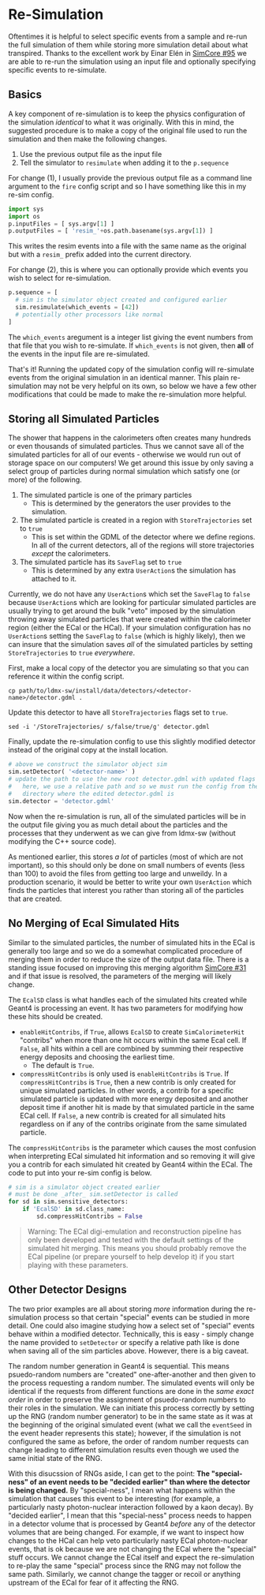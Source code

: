 # Re-Simulation

Oftentimes it is helpful to select specific events from a sample and re-run
the full simulation of them while storing more simulation detail about what
transpired. Thanks to the excellent work by Einar Elén in
[SimCore #95](https://github.com/LDMX-Software/SimCore/pull/95) we are able
to re-run the simulation using an input file and optionally specifying
specific events to re-simulate.

## Basics
A key component of re-simulation is to keep the physics configuration of the
simulation _identical_ to what it was originally. With this in mind, the
suggested procedure is to make a copy of the original file used to run the
simulation and then make the following changes.

1. Use the previous output file as the input file
2. Tell the simulator to `resimulate` when adding it to the `p.sequence`

For change (1), I usually provide the previous output file as a command
line argument to the `fire` config script and so I have something like
this in my re-sim config.
```python
import sys
import os
p.inputFiles = [ sys.argv[1] ]
p.outputFiles = [ 'resim_'+os.path.basename(sys.argv[1]) ]
```
This writes the resim events into a file with the same name as the original
but with a `resim_` prefix added into the current directory.

For change (2), this is where you can optionally provide which events
you wish to select for re-simulation.
```python
p.sequence = [
  # sim is the simulator object created and configured earlier
  sim.resimulate(which_events = [42])
  # potentially other processors like normal
]
```
The `which_events` aregument is a integer list giving the event numbers
from that file that you wish to re-simulate. If `which_events` is not
given, then **all** of the events in the input file are re-simulated.

That's it! Running the updated copy of the simulation config will re-simulate
events from the original simulation in an identical manner. This plain re-simulation
may not be very helpful on its own, so below we have a few other modifications that
could be made to make the re-simulation more helpful.

## Storing all Simulated Particles
The shower that happens in the calorimeters often creates many hundreds or even thousands
of simulated particles. Thus we cannot save all of the simulated particles for all of our
events - otherwise we would run out of storage space on our computers! We get around this
issue by only saving a select group of particles during normal simulation which satisfy
one (or more) of the following.

1. The simulated particle is one of the primary particles
    - This is determined by the generators the user provides to the simulation.
2. The simulated particle is created in a region with `StoreTrajectories` set to `true`
    - This is set within the GDML of the detector where we define regions.
      In all of the current detectors, all of the regions will store trajectories _except_
      the calorimeters.
3. The simulated particle has its `SaveFlag` set to `true`
    - This is determined by any extra `UserAction`s the simulation has attached to it.

Currently, we do not have any `UserAction`s which set the `SaveFlag` to `false` because
`UserAction`s which are looking for particular simulated particles are usually trying
to get around the bulk "veto" imposed by the simulation throwing away simulated particles
that were created within the calorimeter region (either the ECal or the HCal). If your
simulation configuration has no `UserAction`s setting the `SaveFlag` to `false` (which
is highly likely), then we can insure that the simulation saves _all_ of the simulated
particles by setting `StoreTrajectories` to `true` _everywhere_.

First, make a local copy of the detector you are simulating so that you can reference it
within the config script.
```
cp path/to/ldmx-sw/install/data/detectors/<detector-name>/detector.gdml .
```
Update this detector to have all `StoreTrajectories` flags set to `true`.
```
sed -i '/StoreTrajectories/ s/false/true/g' detector.gdml
```
Finally, update the re-simulation config to use this slightly modified detector instead
of the original copy at the install location.
```python
# above we construct the simulator object sim
sim.setDetector( '<detector-name>' )
# update the path to use the new root detector.gdml with updated flags
#   here, we use a relative path and so we must run the config from the
#   directory where the edited detector.gdml is
sim.detector = 'detector.gdml'
```

Now when the re-simulation is run, all of the simulated particles will be in the
output file giving you as much detail about the particles and the processes that
they underwent as we can give from ldmx-sw (without modifying the C++ source code).

As mentioned earlier, this stores _a lot_ of particles (most of which are not important),
so this should only be done on small numbers of events (less than 100) to avoid the
files from getting too large and unweildy. In a production scenario, it would be better
to write your own `UserAction` which finds the particles that interest you rather than
storing all of the particles that are created.

## No Merging of Ecal Simulated Hits
Similar to the simulated particles, the number of simulated hits in the ECal is generally
too large and so we do a somewhat complicated procedure of merging them in order to reduce
the size of the output data file. There is a standing issue focused on improving this
merging algorithm [SimCore #31](https://github.com/LDMX-Software/SimCore/issues/31) and
if that issue is resolved, the parameters of the merging will likely change.

The `EcalSD` class is what handles each of the simulated hits created while Geant4 is
processing an event. It has two parameters for modifying how these hits should be
created.

- `enableHitContribs`, if `True`, allows `EcalSD` to create `SimCalorimeterHit` "contribs"
  when more than one hit occurs within the same Ecal cell. If `False`, all hits within a cell
  are combined by summing their respective energy deposits and choosing the earliest time.
  - The default is `True`.
- `compressHitContribs` is only used is `enableHitContribs` is `True`. If `compressHitContribs`
  is `True`, then a new contrib is only created for unique simulated particles. In other words,
  a contrib for a specific simulated particle is updated with more energy deposited and another
  deposit time if another hit is made by that simulated particle in the same ECal cell. If `False`,
  a new contrib is created for all simulated hits regardless on if any of the contribs originate
  from the same simulated particle.

The `compressHitContribs` is the parameter which causes the most confusion when interpreting ECal
simulated hit information and so removing it will give you a contrib for each simulated hit created
by Geant4 within the ECal. The code to put into your re-sim config is below.
```python
# sim is a simulator object created earlier
# must be done _after_ sim.setDetector is called
for sd in sim.sensitive_detectors:
    if 'EcalSD' in sd.class_name:
        sd.compressHitContribs = False
```

> Warning: The ECal digi-emulation and reconstruction pipeline has only been developed and tested
> with the default settings of the simulated hit merging. This means you should probably remove
> the ECal pipeline (or prepare yourself to help develop it) if you start playing with these parameters.

## Other Detector Designs
The two prior examples are all about storing _more_ information during the re-simulation process
so that certain "special" events can be studied in more detail. One could also imagine studying how
a select set of "special" events behave within a modified detector. Technically, this is easy - 
simply change the name provided to `setDetector` or specify a relative path like is done when
saving all of the sim particles above. However, there is a big caveat.

The random number generation in Geant4 is sequential. This means psuedo-random numbers are "created"
one-after-another and then given to the process requesting a random number. The simulated events will
only be identical if the requests from different functions are done in the _same exact order_ in order
to preserve the assignment of psuedo-random numbers to their roles in the simulation. We can initiate
this process correctly by setting up the RNG (random number generator) to be in the same state as it
was at the beginning of the original simulated event (what we call the `eventSeed` in the event header
represents this state); however, if the simulation is not configured the same as before, the order of
random number requests can change leading to different simulation results even though we used the same
initial state of the RNG.

With this disucssion of RNGs aside, I can get to the point: **The "special-ness" of an event needs to
be "decided earlier" than where the detector is being changed.** By "special-ness", I mean what happens
within the simulation that causes this event to be interesting (for example, a particularly nasty photon-nuclear
interaction followed by a kaon decay). By "decided earlier", I mean that this "special-ness" process needs
to happen in a detector volume that is processed by Geant4 _before_ any of the detector volumes that are being
changed. For example, if we want to inspect how changes to the HCal can help veto particularly nasty ECal photon-nuclear events, that is ok because we are not changing the ECal where the "special" stuff occurs. We cannot change
the ECal itself and expect the re-simulation to re-play the same "special" process since the RNG may not follow
the same path. Similarly, we cannot change the tagger or recoil or anything upstream of the ECal for fear of it
affecting the RNG.
